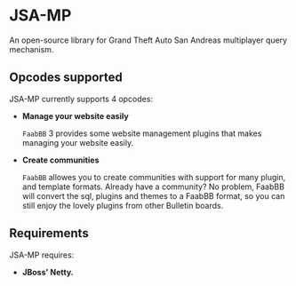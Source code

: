 JSA-MP
=================================
An open-source library for Grand Theft Auto San Andreas multiplayer query mechanism.

Opcodes supported
-----------------
JSA-MP currently supports 4 opcodes:  
*  **Manage your website easily**

	`FaabBB` 3 provides some website management plugins that makes
	 managing your website easily.

*	**Create communities**

	`FaabBB` allowes you to create communities with support for many plugin,
	and template formats. Already have a community? No problem, FaabBB will convert
	the sql, plugins and themes to a FaabBB format, so you can still enjoy the lovely plugins
	from other Bulletin boards.

Requirements
------------
JSA-MP requires:  
 * **JBoss' Netty.**  
